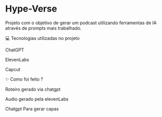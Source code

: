 # Hype-Verse

Projeto com o objetivo de gerar um podcast utilizando ferramentas de IA através de prompts mais trabalhado.

💻 Tecnologias utilizadas no projeto

ChatGPT

ElevenLabs

Capcut

✨ Como foi feito ?

Roteiro gerado via chatgpt

Audio gerado pela elevenLabs

Chatgpt Para gerar capas
